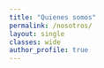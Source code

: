 ```yaml
---
title: "Quienes somos"
permalink: /nosotros/
layout: single
classes: wide
author_profile: true
---
```

